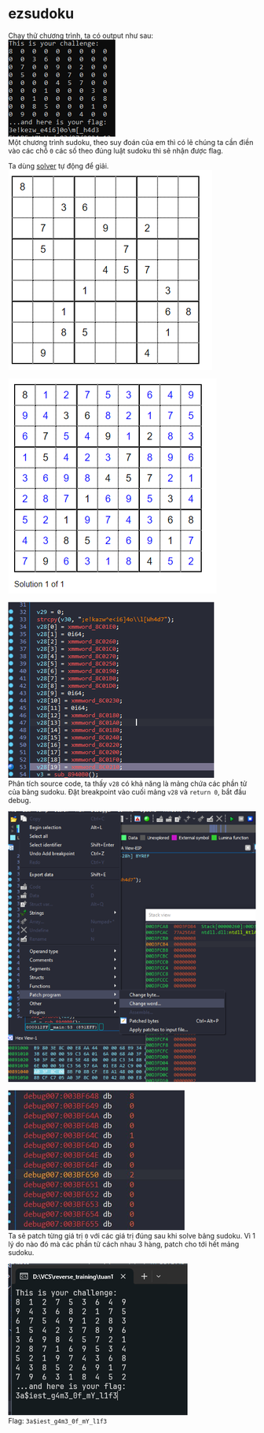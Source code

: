# ezsudoku

Chạy thử chương trình, ta có output như sau: <br>
![output](image.png)
<br>
Một chương trình sudoku, theo suy đoán của em thì có lẽ chúng ta cần điền vào các chỗ `0` các số theo đúng luật sudoku thì sẽ nhận được flag.
<br>

Ta dùng [solver](https://sudokuspoiler.com) tự động để giải. <br>
![before](image-1.png)
<br>

![after](image-2.png)
<br>

![main](image-3.png) 
<br>
Phân tích source code, ta thấy `v28` có khả năng là mảng chứa các phần tử của bảng sudoku.
Đặt breakpoint vào cuối mảng `v28` và `return 0`, bắt đầu debug.
<br>

![patch](image-5.png)
<br>

![flag](image-6.png)
<br>
Ta sẽ patch từng giá trị `0` với các giá trị đúng sau khi solve bảng sudoku. Vì 1 lý do nào đó mà các phần tử cách nhau 3 hàng, patch cho tới hết mảng sudoku.
<br>

![flag](image-4.png)
<br>
Flag: `3a$iest_g4m3_0f_mY_l1f3`
